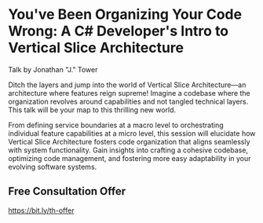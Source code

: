 # You've Been Organizing Your Code Wrong: A C# Developer's Intro to Vertical Slice Architecture
Talk by Jonathan "J." Tower

Ditch the layers and jump into the world of Vertical Slice Architecture—an architecture where features reign supreme! Imagine a codebase where the organization revolves around capabilities and not tangled technical layers. This talk will be your map to this thrilling new world.

From defining service boundaries at a macro level to orchestrating individual feature capabilities at a micro level, this session will elucidate how Vertical Slice Architecture fosters code organization that aligns seamlessly with system functionality. Gain insights into crafting a cohesive codebase, optimizing code management, and fostering more easy adaptability in your evolving software systems.

## Free Consultation Offer
https://bit.ly/th-offer
